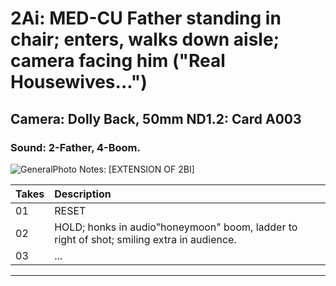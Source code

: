 # 2Ai: MED-CU Father standing in chair; enters, walks down aisle; camera facing him ("Real Housewives...")

## Camera: Dolly Back, 50mm ND1.2: Card A003

### Sound: 2-Father, 4-Boom.

![GeneralPhoto][]
Notes: [EXTENSION OF 2BI]

| Takes | Description |
|:---|:----|
| 01 | RESET |
| 02 | HOLD; honks in audio"honeymoon" boom, ladder to right of shot; smiling extra in audience. |
| 03 | ... |

----


[GeneralPhoto]:  /CelebrateForever/images/2Ai.JPG